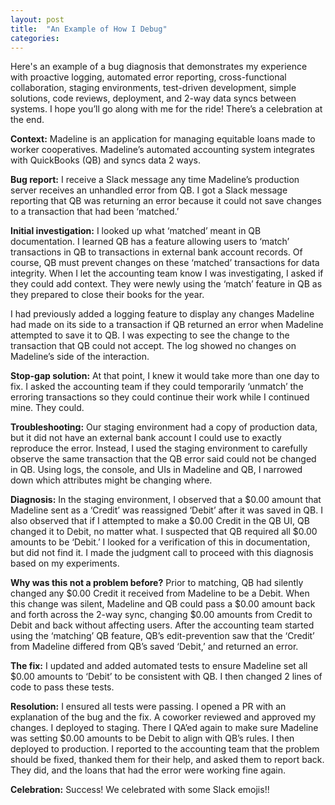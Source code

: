 ```yaml
---
layout: post
title:  "An Example of How I Debug"
categories:
---
```


Here's an example of a bug diagnosis that demonstrates my experience with proactive logging, automated error reporting, cross-functional collaboration, staging environments, test-driven development, simple solutions, code reviews, deployment, and 2-way data syncs between systems. I hope you’ll go along with me for the ride! There’s a celebration at the end.

**Context:** Madeline is an application for managing equitable loans made to worker cooperatives. Madeline’s automated accounting system integrates with QuickBooks (QB) and syncs data 2 ways.

**Bug report:** I receive a Slack message any time Madeline’s production server receives an unhandled error from QB. I got a Slack message reporting that QB was returning an error because it could not save changes to a transaction that had been ‘matched.’

**Initial investigation:** I looked up what ‘matched’ meant in QB documentation. I learned QB has a feature allowing users to ‘match’ transactions in QB to transactions in external bank account records. Of course, QB must prevent changes on these ‘matched’ transactions for data integrity. When I let the accounting team know I was investigating, I asked if they could add context. They were newly using the ‘match’ feature in QB as they prepared to close their books for the year.

I had previously added a logging feature to display any changes Madeline had made on its side to a transaction if QB returned an error when Madeline attempted to save it to QB. I was expecting to see the change to the transaction that QB could not accept. The log showed no changes on Madeline’s side of the interaction.

**Stop-gap solution:**  At that point, I knew it would take more than one day to fix. I asked the accounting team if they could temporarily ‘unmatch’ the erroring transactions so they could continue their work while I continued mine. They could.

**Troubleshooting:** Our staging environment had a copy of production data, but it did not have an external bank account I could use to exactly reproduce the error. Instead, I used the staging environment to carefully observe the same transaction that the QB error said could not be changed in QB. Using logs, the console, and UIs in Madeline and QB, I narrowed down which attributes might be changing where.

**Diagnosis:** In the staging environment, I observed that a $0.00 amount that Madeline sent as a ‘Credit’  was reassigned ‘Debit’ after it was saved in QB. I also observed that if I attempted to make a $0.00 Credit in the QB UI, QB changed it to Debit, no matter what. I suspected that QB required all $0.00 amounts to be ‘Debit.’ I looked for a verification of this in documentation, but did not find it. I made the judgment call to proceed with this diagnosis based on my experiments.

**Why was this not a problem before?** Prior to matching, QB had silently changed any $0.00 Credit it received from Madeline to be a Debit. When this change was silent, Madeline and QB could pass a $0.00 amount back and forth across the 2-way sync, changing $0.00 amounts from Credit to Debit and back without affecting users. After the accounting team started using the ‘matching’ QB feature, QB’s edit-prevention saw that the ‘Credit’ from Madeline differed from QB’s saved ‘Debit,’ and returned an error.

**The fix:**  I updated and added automated tests to ensure Madeline set all $0.00 amounts to ‘Debit’ to be consistent with QB. I then changed 2 lines of code to pass these tests.

**Resolution:**   I ensured all tests were passing. I opened a PR with an explanation of the bug and the fix. A coworker reviewed and approved my changes. I deployed to staging. There I QA’ed again to make sure Madeline was setting $0.00 amounts to be Debit to align with QB’s rules. I then deployed to production. I reported to the accounting team that the problem should be fixed, thanked them for their help, and asked them to report back. They did, and the loans that had the error were working fine again.

**Celebration:** Success! We celebrated with some Slack emojis!!

